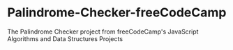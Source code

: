 # Palindrome-Checker-freeCodeCamp
The Palindrome Checker project from freeCodeCamp's JavaScript Algorithms and Data Structures Projects
